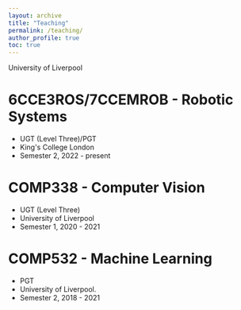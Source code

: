 ```yaml
---
layout: archive
title: "Teaching"
permalink: /teaching/
author_profile: true
toc: true
---
```

University of Liverpool
# 6CCE3ROS/7CCEMROB - Robotic Systems
* UGT (Level Three)/PGT
* King's College London
* Semester 2, 2022 - present

# COMP338 - Computer Vision 
* UGT (Level Three)
* University of Liverpool
* Semester 1, 2020 - 2021 

# COMP532 - Machine Learning
* PGT 
* University of Liverpool.
* Semester 2, 2018 - 2021 
